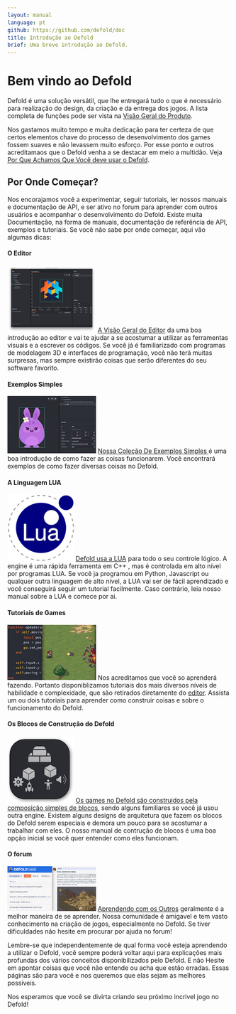 ```yaml
---
layout: manual
language: pt
github: https://github.com/defold/doc
title: Introdução ao Defold
brief: Uma breve introdução ao Defold.
---
```


# Bem vindo ao Defold

Defold é uma solução versátil, que lhe entregará tudo o que é necessário para realização do design, da criação e da entrega dos jogos. A lista completa de funções pode ser vista na [Visão Geral do Produto](/product).

Nos gastamos muito tempo e muita dedicação para ter certeza de que certos elementos chave do processo de desenvolvimento dos games fossem suaves e não levassem muito esforço. Por esse ponto e outros acreditamaos que o Defold venha a se destacar em meio a multidão. Veja [Por Que Achamos Que Você deve usar o Defold](/why).

## Por Onde Começar?

Nos encorajamos você a experimentar, seguir tutoriais, ler nossos manuais e documentação de API, e ser ativo no forum para aprender com outros usuários e acompanhar o desenvolvimento do Defold. Existe muita Documentação, na forma de manuais, documentação de referência de API, exemplos e tutoriais. Se você não sabe por onde começar, aqui vão algumas dicas:

#### O Editor
![Editor overview](/manuals/images/introduction/editor.png) [A Visão Geral do Editor](/pt/manuals/editor/) da uma boa introdução ao editor e vai te ajudar a se acostumar a utilizar as ferramentas visuais e a escrever os códigos. Se você já é familiarizado com programas de modelagem 3D e interfaces de programação, você não terá muitas surpresas, mas sempre existirão coisas que serão diferentes do seu software favorito.

#### Exemplos Simples
![Examples](/manuals/images/introduction/examples.jpg) [Nossa Coleção De Exemplos Simples ](/examples/) é uma boa introdução de como fazer as coisas funcionarem. Você encontrará exemplos de como fazer diversas coisas no Defold.

#### A Linguagem LUA
![Lua overview](/manuals/images/introduction/lua.png) [Defold usa a LUA](/pt/manuals/lua/) para todo o seu controle lógico. A engine é uma rápida ferramenta em C++ , mas é controlada em alto nível por programas LUA. Se você ja programou em Python, Javascript ou qualquer outra linguagem de alto nível, a LUA vai ser de fácil aprendizado e você conseguirá seguir um tutorial facilmente. Caso contrário, leia nosso manual sobre a LUA e comece por ai.

#### Tutoriais de Games
![Tutorials](/manuals/images/introduction/tutorials.jpg) Nos acreditamos que você so aprenderá fazendo. Portanto disponiblizamos tutoriais dos mais diversos níveis de habilidade e complexidade, que são retirados diretamente do [editor](/pt/manuals/editor/). Assista um ou dois tutoriais para aprender como construir coisas e sobre o funcionamento do Defold.

#### Os Blocos de Construção do Defold
![Building blocks](/manuals/images/introduction/building_blocks.png) [Os games no Defold são construidos pela composição simples de blocos](/pt/manuals/building-blocks/), sendo alguns familiares se você já usou outra engine. Existem alguns designs de arquitetura que fazem os blocos do Defold serem especiais e demora um pouco para se acostumar a trabalhar com eles. O nosso manual de contrução de blocos é uma boa opção inicial se você quer entender como eles funcionam.

#### O forum
![Forum](/manuals/images/introduction/forum.jpg) [Aprendendo com os Outros](//forum.defold.com/) geralmente é a melhor maneira de se aprender. Nossa comunidade é amigavel e tem vasto conhecimento na criação de jogos, especialmente no Defold. Se tiver dificuldades não hesite em procurar por ajuda no forum!

Lembre-se que independentemente de qual forma você esteja aprendendo a utilizar o Defold, você sempre poderá voltar aqui para explicações mais profundas dos vários conceitos disponibilizados pelo Defold. E não Hesite em apontar coisas que você não entende ou acha que estão erradas. Essas páginas são para você e nos queremos que elas sejam as melhores possíveis.

Nos esperamos que você se divirta criando seu próximo incrivel jogo no Defold!
